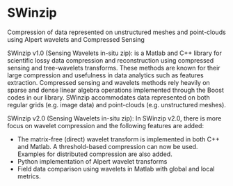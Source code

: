 # SWinzip
Compression of data represented on unstructured meshes and point-clouds using
Alpert wavelets and Compressed Sensing

SWinzip v1.0 (Sensing Wavelets in-situ zip): is a Matlab and C++ library for
scientific lossy data compression and reconstruction using compressed sensing
and tree-wavelets transforms. These methods are known for their large
compression and usefulness in data analytics such as features extraction.
Compressed sensing and wavelets methods rely heavily on sparse and dense linear
algebra operations implemented through the Boost codes in our library. SWinzip
accommodates data represented on both regular grids (e.g. image data) and
point-clouds (e.g. unstructured meshes).




SWinzip v2.0 (Sensing Wavelets in-situ zip): In SWinzip v2.0, there is more
focus on wavelet compression and the following features are added:

- The matrix-free (direct) wavelet transform is implemented in both C++ and
Matlab. A threshold-based compression can now be used. Examples for distributed
compression are also added.
- Python implementation of Alpert wavelet transforms
- Field data comparison using wavelets in Matlab with global and local metrics. 


